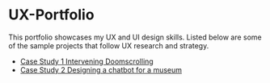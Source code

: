 # UX-Portfolio
This portfolio showcases my UX and UI design skills. Listed below are some of the sample projects that follow UX research and strategy.
- [Case Study 1 Intervening Doomscrolling](https://github.com/sahar119/UX-Portfolio/blob/main/Case%20Study%201/doom.md)
- [Case Study 2 Designing a chatbot for a museum](https://github.com/)
